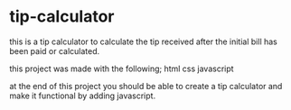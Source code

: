 # tip-calculator

this is a tip calculator to calculate the tip received after the initial bill has been paid or calculated.

this project was made with the following;
html
css
javascript

at the end of this project you should be able to create a tip calculator and make it functional by adding javascript.
 
